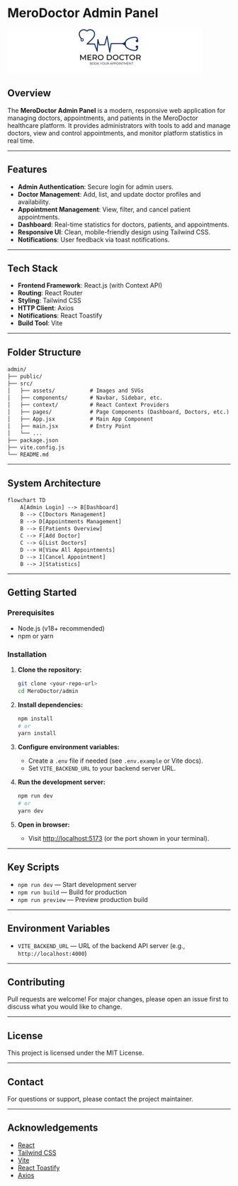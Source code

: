 # MeroDoctor Admin Panel

![MeroDoctor Admin Panel Banner](../frontend/src/assets/logo.svg)

## Overview

The **MeroDoctor Admin Panel** is a modern, responsive web application for managing doctors, appointments, and patients in the MeroDoctor healthcare platform. It provides administrators with tools to add and manage doctors, view and control appointments, and monitor platform statistics in real time.

---

## Features

- **Admin Authentication**: Secure login for admin users.
- **Doctor Management**: Add, list, and update doctor profiles and availability.
- **Appointment Management**: View, filter, and cancel patient appointments.
- **Dashboard**: Real-time statistics for doctors, patients, and appointments.
- **Responsive UI**: Clean, mobile-friendly design using Tailwind CSS.
- **Notifications**: User feedback via toast notifications.

---

## Tech Stack

- **Frontend Framework**: React.js (with Context API)
- **Routing**: React Router
- **Styling**: Tailwind CSS
- **HTTP Client**: Axios
- **Notifications**: React Toastify
- **Build Tool**: Vite

---

## Folder Structure

```
admin/
├── public/
├── src/
│   ├── assets/           # Images and SVGs
│   ├── components/       # Navbar, Sidebar, etc.
│   ├── context/          # React Context Providers
│   ├── pages/            # Page Components (Dashboard, Doctors, etc.)
│   ├── App.jsx           # Main App Component
│   ├── main.jsx          # Entry Point
│   └── ...
├── package.json
├── vite.config.js
└── README.md
```

---

## System Architecture

```mermaid
flowchart TD
    A[Admin Login] --> B[Dashboard]
    B --> C[Doctors Management]
    B --> D[Appointments Management]
    B --> E[Patients Overview]
    C --> F[Add Doctor]
    C --> G[List Doctors]
    D --> H[View All Appointments]
    D --> I[Cancel Appointment]
    B --> J[Statistics]
```

---

## Getting Started

### Prerequisites

- Node.js (v18+ recommended)
- npm or yarn

### Installation

1. **Clone the repository:**
   ```sh
   git clone <your-repo-url>
   cd MeroDoctor/admin
   ```
2. **Install dependencies:**
   ```sh
   npm install
   # or
   yarn install
   ```
3. **Configure environment variables:**

   - Create a `.env` file if needed (see `.env.example` or Vite docs).
   - Set `VITE_BACKEND_URL` to your backend server URL.

4. **Run the development server:**

   ```sh
   npm run dev
   # or
   yarn dev
   ```

5. **Open in browser:**
   - Visit [http://localhost:5173](http://localhost:5173) (or the port shown in your terminal).

---

## Key Scripts

- `npm run dev` — Start development server
- `npm run build` — Build for production
- `npm run preview` — Preview production build

---

## Environment Variables

- `VITE_BACKEND_URL` — URL of the backend API server (e.g., `http://localhost:4000`)

---

## Contributing

Pull requests are welcome! For major changes, please open an issue first to discuss what you would like to change.

---

## License

This project is licensed under the MIT License.

---

## Contact

For questions or support, please contact the project maintainer.

---

## Acknowledgements

- [React](https://react.dev/)
- [Tailwind CSS](https://tailwindcss.com/)
- [Vite](https://vitejs.dev/)
- [React Toastify](https://fkhadra.github.io/react-toastify/)
- [Axios](https://axios-http.com/)
